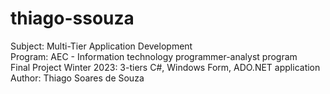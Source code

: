 # thiago-ssouza
Subject: Multi-Tier Application Development
<br/>
Program: AEC - Information technology programmer-analyst program
<br/>
Final Project Winter 2023: 3-tiers C#, Windows Form, ADO.NET application
<br/>
Author: Thiago Soares de Souza
